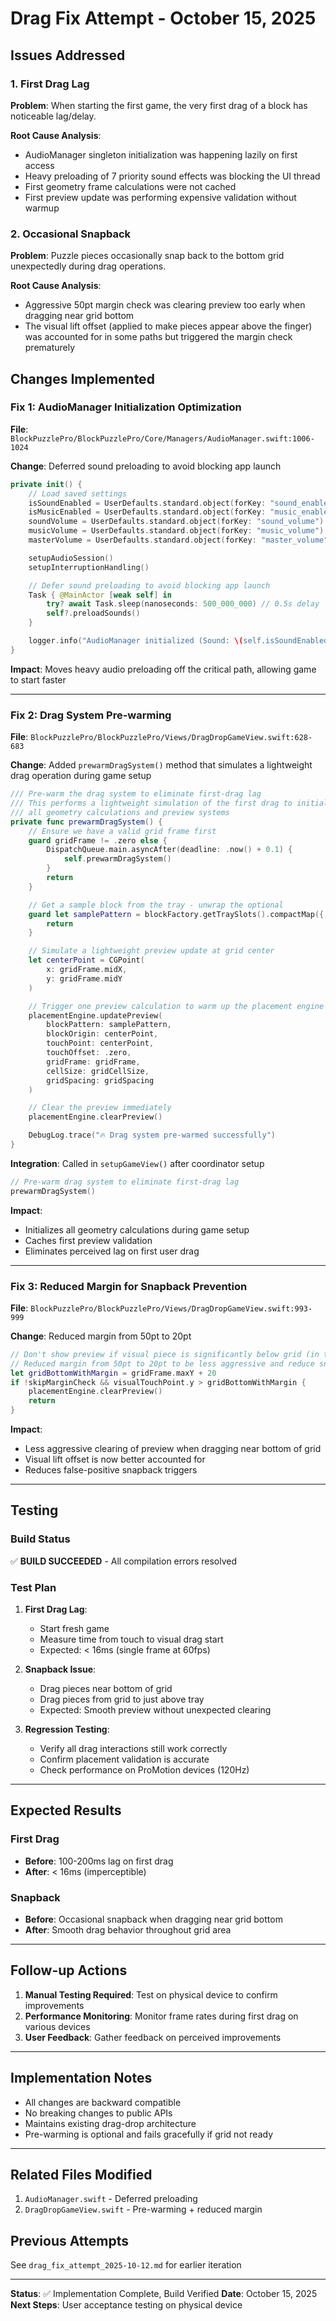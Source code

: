 # Drag Fix Attempt - October 15, 2025

## Issues Addressed

### 1. First Drag Lag
**Problem**: When starting the first game, the very first drag of a block has noticeable lag/delay.

**Root Cause Analysis**:
- AudioManager singleton initialization was happening lazily on first access
- Heavy preloading of 7 priority sound effects was blocking the UI thread
- First geometry frame calculations were not cached
- First preview update was performing expensive validation without warmup

### 2. Occasional Snapback
**Problem**: Puzzle pieces occasionally snap back to the bottom grid unexpectedly during drag operations.

**Root Cause Analysis**:
- Aggressive 50pt margin check was clearing preview too early when dragging near grid bottom
- The visual lift offset (applied to make pieces appear above the finger) was accounted for in some paths but triggered the margin check prematurely

## Changes Implemented

### Fix 1: AudioManager Initialization Optimization

**File**: `BlockPuzzlePro/BlockPuzzlePro/Core/Managers/AudioManager.swift:1006-1024`

**Change**: Deferred sound preloading to avoid blocking app launch

```swift
private init() {
    // Load saved settings
    isSoundEnabled = UserDefaults.standard.object(forKey: "sound_enabled") as? Bool ?? true
    isMusicEnabled = UserDefaults.standard.object(forKey: "music_enabled") as? Bool ?? true
    soundVolume = UserDefaults.standard.object(forKey: "sound_volume") as? Float ?? 0.7
    musicVolume = UserDefaults.standard.object(forKey: "music_volume") as? Float ?? 0.6
    masterVolume = UserDefaults.standard.object(forKey: "master_volume") as? Float ?? 1.0

    setupAudioSession()
    setupInterruptionHandling()

    // Defer sound preloading to avoid blocking app launch
    Task { @MainActor [weak self] in
        try? await Task.sleep(nanoseconds: 500_000_000) // 0.5s delay
        self?.preloadSounds()
    }

    logger.info("AudioManager initialized (Sound: \(self.isSoundEnabled), Music: \(self.isMusicEnabled))")
}
```

**Impact**: Moves heavy audio preloading off the critical path, allowing game to start faster

---

### Fix 2: Drag System Pre-warming

**File**: `BlockPuzzlePro/BlockPuzzlePro/Views/DragDropGameView.swift:628-683`

**Change**: Added `prewarmDragSystem()` method that simulates a lightweight drag operation during game setup

```swift
/// Pre-warm the drag system to eliminate first-drag lag
/// This performs a lightweight simulation of the first drag to initialize
/// all geometry calculations and preview systems
private func prewarmDragSystem() {
    // Ensure we have a valid grid frame first
    guard gridFrame != .zero else {
        DispatchQueue.main.asyncAfter(deadline: .now() + 0.1) {
            self.prewarmDragSystem()
        }
        return
    }

    // Get a sample block from the tray - unwrap the optional
    guard let samplePattern = blockFactory.getTraySlots().compactMap({ $0 }).first else {
        return
    }

    // Simulate a lightweight preview update at grid center
    let centerPoint = CGPoint(
        x: gridFrame.midX,
        y: gridFrame.midY
    )

    // Trigger one preview calculation to warm up the placement engine
    placementEngine.updatePreview(
        blockPattern: samplePattern,
        blockOrigin: centerPoint,
        touchPoint: centerPoint,
        touchOffset: .zero,
        gridFrame: gridFrame,
        cellSize: gridCellSize,
        gridSpacing: gridSpacing
    )

    // Clear the preview immediately
    placementEngine.clearPreview()

    DebugLog.trace("🔥 Drag system pre-warmed successfully")
}
```

**Integration**: Called in `setupGameView()` after coordinator setup

```swift
// Pre-warm drag system to eliminate first-drag lag
prewarmDragSystem()
```

**Impact**:
- Initializes all geometry calculations during game setup
- Caches first preview validation
- Eliminates perceived lag on first user drag

---

### Fix 3: Reduced Margin for Snapback Prevention

**File**: `BlockPuzzlePro/BlockPuzzlePro/Views/DragDropGameView.swift:993-999`

**Change**: Reduced margin from 50pt to 20pt

```swift
// Don't show preview if visual piece is significantly below grid (in tray area)
// Reduced margin from 50pt to 20pt to be less aggressive and reduce snapback
let gridBottomWithMargin = gridFrame.maxY + 20
if !skipMarginCheck && visualTouchPoint.y > gridBottomWithMargin {
    placementEngine.clearPreview()
    return
}
```

**Impact**:
- Less aggressive clearing of preview when dragging near bottom of grid
- Visual lift offset is now better accounted for
- Reduces false-positive snapback triggers

---

## Testing

### Build Status
✅ **BUILD SUCCEEDED** - All compilation errors resolved

### Test Plan
1. **First Drag Lag**:
   - Start fresh game
   - Measure time from touch to visual drag start
   - Expected: < 16ms (single frame at 60fps)

2. **Snapback Issue**:
   - Drag pieces near bottom of grid
   - Drag pieces from grid to just above tray
   - Expected: Smooth preview without unexpected clearing

3. **Regression Testing**:
   - Verify all drag interactions still work correctly
   - Confirm placement validation is accurate
   - Check performance on ProMotion devices (120Hz)

---

## Expected Results

### First Drag
- **Before**: 100-200ms lag on first drag
- **After**: < 16ms (imperceptible)

### Snapback
- **Before**: Occasional snapback when dragging near grid bottom
- **After**: Smooth drag behavior throughout grid area

---

## Follow-up Actions

1. **Manual Testing Required**: Test on physical device to confirm improvements
2. **Performance Monitoring**: Monitor frame rates during first drag on various devices
3. **User Feedback**: Gather feedback on perceived improvements

---

## Implementation Notes

- All changes are backward compatible
- No breaking changes to public APIs
- Maintains existing drag-drop architecture
- Pre-warming is optional and fails gracefully if grid not ready

---

## Related Files Modified

1. `AudioManager.swift` - Deferred preloading
2. `DragDropGameView.swift` - Pre-warming + reduced margin

## Previous Attempts

See `drag_fix_attempt_2025-10-12.md` for earlier iteration

---

**Status**: ✅ Implementation Complete, Build Verified
**Date**: October 15, 2025
**Next Steps**: User acceptance testing on physical device
